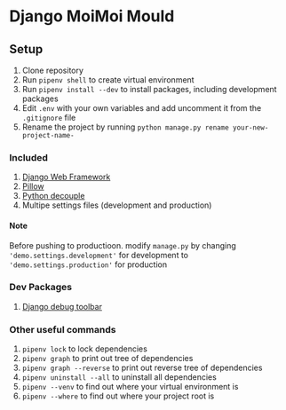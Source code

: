 # Django MoiMoi Mould

## Setup
1. Clone repository
2. Run `pipenv shell` to create virtual environment
3. Run `pipenv install --dev` to install packages, including development packages
4. Edit `.env` with your own variables and add uncomment it from the  `.gitignore` file
5. Rename the project by running `python manage.py rename your-new-project-name-`

### Included
1. [Django Web Framework](https://www.djangoproject.com/)
2. [Pillow](https://python-pillow.org/) 
3. [Python decouple](https://pypi.org/project/python-decouple/)
4. Multipe settings files (development and production)

#### Note 
Before pushing to productioon. modify `manage.py` by changing `'demo.settings.development'` for development to `'demo.settings.production'` for production


### Dev Packages
1. [Django debug toolbar](https://github.com/jazzband/django-debug-toolbar) 


### Other useful commands
1. `pipenv lock` to lock dependencies
2. `pipenv graph` to print out tree of dependencies
3. `pipenv graph --reverse` to print out reverse tree of dependencies
4. `pipenv uninstall --all` to uninstall all dependencies
5. `pipenv --venv` to find out where your virtual environment is
6. `pipenv --where` to find out where your project root is 
